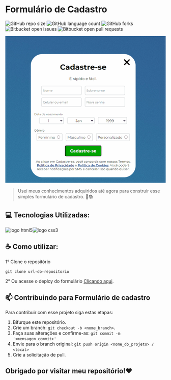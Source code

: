 # Formulário de Cadastro

![GitHub repo size](https://img.shields.io/github/repo-size/fransuelton/formulario-de-cadastro??style=plastic&logo)
![GitHub language count](https://img.shields.io/github/languages/count/fransuelton/formulario-de-cadastro??style=plastic&logo)
![GitHub forks](https://img.shields.io/github/forks/fransuelton/formulario-de-cadastro??style=plastic&logo=github)
![Bitbucket open issues](https://img.shields.io/bitbucket/issues/fransuelton/formulario-de-cadastro??style=plastic&logo=github)
![Bitbucket open pull requests](https://img.shields.io/bitbucket/pr-raw/fransuelton/formulario-de-cadastro??style=plastic&logo=github)



<img src="./src/images/demo-readme.gif" alt="gif exemplo mostrando o formulário">

>Usei meus conhecimentos adquiridos até agora para construir esse simples formulário de cadastro. 🚀📚

## 💻 Tecnologias Utilizadas:

<img src="https://cdn.jsdelivr.net/gh/devicons/devicon/icons/html5/html5-original.svg" alt="logo html5" width="80px"/><img src="https://cdn.jsdelivr.net/gh/devicons/devicon/icons/css3/css3-original.svg" alt="logo css3" width="80px" />
          

## ☕ Como utilizar:

1° Clone o repositório
```
git clone url-do-repositorio
```
2° Ou acesse o deploy do formulário [Clicando aqui](https://fransuelton.github.io/formulario-de-cadastro/).

## 📫 Contribuindo para Formulário de cadastro

Para contribuir com esse projeto siga estas etapas:

1. Bifurque este repositório.
2. Crie um branch: `git checkout -b <nome_branch>`.
3. Faça suas alterações e confirme-as: `git commit -m '<mensagem_commit>'`
4. Envie para o branch original: `git push origin <nome_do_projeto> / <local>`
5. Crie a solicitação de pull.

## Obrigado por visitar meu repositório!❤️

